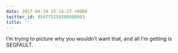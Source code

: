 ```yaml
---
date: 2017-04-19 15:14:37 +0000
twitter_id: 854775258208980993
title: ''
---
```


<!-- Tweet at https://twitter.com/statuses/854717567977496576 is either deleted or protected. -->

I’m trying to picture why you wouldn’t want that, and all I’m getting is SEGFAULT.
